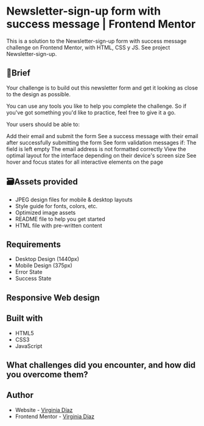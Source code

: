 # Newsletter-sign-up form with success message | Frontend Mentor
This is a solution to the Newsletter-sign-up form with success message challenge on Frontend Mentor, with HTML, CSS y JS. See project Newsletter-sign-up.

## 📝Brief
Your challenge is to build out this newsletter form and get it looking as close to the design as possible.

You can use any tools you like to help you complete the challenge. So if you've got something you'd like to practice, feel free to give it a go.

Your users should be able to:

Add their email and submit the form
See a success message with their email after successfully submitting the form
See form validation messages if:
The field is left empty
The email address is not formatted correctly
View the optimal layout for the interface depending on their device's screen size
See hover and focus states for all interactive elements on the page

## 🗃Assets provided
- JPEG design files for mobile & desktop layouts
- Style guide for fonts, colors, etc.
- Optimized image assets
- README file to help you get started
- HTML file with pre-written content

## Requirements
- Desktop Design (1440px)
- Mobile Design (375px)
- Error State
- Success State

## Responsive Web design

## Built with
- HTML5
- CSS3
- JavaScript

## What challenges did you encounter, and how did you overcome them?


## Author
- Website - [Virginia Díaz](https://github.com/Virginiadm)
- Frontend Mentor - [Virginia Díaz](https://www.frontendmentor.io/profile/Virginiadm)
